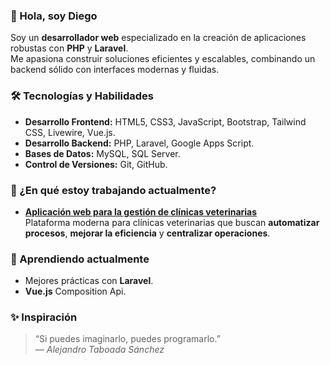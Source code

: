 ### 👋 Hola, soy Diego

Soy un **desarrollador web** especializado en la creación de aplicaciones robustas con **PHP** y **Laravel**.  
Me apasiona construir soluciones eficientes y escalables, combinando un backend sólido con interfaces modernas y fluidas.

### 🛠️ Tecnologías y Habilidades  

* **Desarrollo Frontend:** HTML5, CSS3, JavaScript, Bootstrap, Tailwind CSS, Livewire, Vue.js.
* **Desarrollo Backend:** PHP, Laravel, Google Apps Script.
* **Bases de Datos:** MySQL, SQL Server.
* **Control de Versiones:** Git, GitHub.

### 👷 ¿En qué estoy trabajando actualmente?

- [**Aplicación web para la gestión de clínicas veterinarias**](https://d-rodas.github.io/projects/)  
  Plataforma moderna para clínicas veterinarias que buscan **automatizar procesos**, **mejorar la eficiencia** y **centralizar operaciones**.

### 🌱 Aprendiendo actualmente
- Mejores prácticas con **Laravel**. 
- **Vue.js** Composition Api.

### ✨ Inspiración
> “Si puedes imaginarlo, puedes programarlo.”  
> — *Alejandro Taboada Sánchez*
